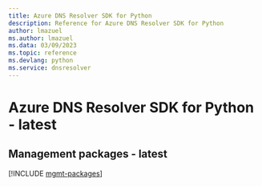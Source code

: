 ```yaml
---
title: Azure DNS Resolver SDK for Python
description: Reference for Azure DNS Resolver SDK for Python
author: lmazuel
ms.author: lmazuel
ms.data: 03/09/2023
ms.topic: reference
ms.devlang: python
ms.service: dnsresolver
---
```

# Azure DNS Resolver SDK for Python - latest

## Management packages - latest
[!INCLUDE [mgmt-packages](dns-resolver-mgmt-index.md)]